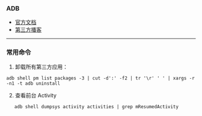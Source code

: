 ### ADB

- [官方文档](https://developer.android.google.cn/studio/command-line/adb)
- [第三方播客](https://mazhuang.org/awesome-adb/)

 

---

### 常用命令

1. 卸载所有第三方应用：

```shell
adb shell pm list packages -3 | cut -d':' -f2 | tr '\r' ' ' | xargs -r -n1 -t adb uninstall

```

2. 查看前台 Activity
```shell
   adb shell dumpsys activity activities | grep mResumedActivity
```

   

